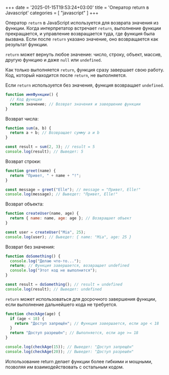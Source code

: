 +++
date = '2025-01-15T19:53:24+03:00'
title = 'Оператор return в Javascript'
categories = [ "javascript" ]
+++

Оператор `return` в JavaScript используется для возврата значения из функции. Когда интерпретатор встречает `return`, выполнение функции прекращается, и управление возвращается туда, где функция была вызвана. Если после `return` указано значение, оно возвращается как результат функции.

`return` может вернуть любое значение: число, строку, объект, массив, другую функцию и даже `null` или `undefined`.

Как только выполняется `return`, функция сразу завершает свою работу. Код, который находится после `return`, не выполняется.

Если `return` используется без значения, функция возвращает `undefined`.

```js
function имяФункции() {
  // Код функции
  return значение; // Возврат значения и завершение функции
}
```

Возврат числа:

```js
function sum(a, b) {
  return a + b; // Возвращает сумму a и b
}

const result = sum(2, 3); // result = 5
console.log(result); // Выведет: 5
```

Возврат строки:

```js
function greet(name) {
  return "Привет, " + name + "!";
}

const message = greet("Elle"); // message = "Привет, Elle!"
console.log(message); // Выведет: "Привет, Elle!"
```

Возврат объекта:
```js
function createUser(name, age) {
  return { name: name, age: age }; // Возвращает объект
}

const user = createUser("Mia", 25);
console.log(user); // Выведет: { name: "Мia", age: 25 }
```

Возврат без значения:
```js
function doSomething() {
  console.log("Делаю что-то...");
  return; // Функция завершается, возвращает undefined
  console.log("Этот код не выполнится");
}

const result = doSomething(); // result = undefined
console.log(result); // Выведет: undefined
```

`return` может использоваться для досрочного завершения функции, если выполнение дальнейшего кода не требуется.

```js
function checkAge(age) {
  if (age < 18) {
    return "Доступ запрещён"; // Функция завершается, если age < 18
  }
  return "Доступ разрешён"; // Выполняется, если age >= 18
}

console.log(checkAge(15)); // Выведет: "Доступ запрещён"
console.log(checkAge(20)); // Выведет: "Доступ разрешён"
```

Использование return делает функции более гибкими и мощными, позволяя им взаимодействовать с остальным кодом.